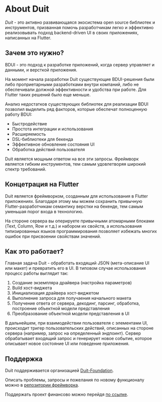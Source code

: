 # About Duit

*Duit* - это активно развивающаяся экосистема open source библиотек и инструментов, призванная
помочь
разработчикам легко и эффективно реализовывать подход backend-driven UI в своих приложениях,
написанных на Flutter.

## Зачем это нужно?

BDUI - это подход к разработке приложений, когда сервер управляет и данными, и версткой приложения.

На момент начала разработки Duit существующие BDUI-решения были либо проприетарными разработками
внутри
компаний, либо не обеспечивали должной эффективности и удобства при работе. Для Flutter таких
решений было еще меньше.

Анализ недостатков существующих библиотек для реализации BDUI позволил выделить ряд факторов,
которые обеспечат полноценную работу BDUI:

- Быстродействие
- Простота интеграции и использования
- Расширяемость
- DSL-библиотеки для бекенда
- Эффективное обновление состояния UI
- Обработка действий пользователя

Duit является мощным ответом на все эти запросы. Фреймворк является гибким инструментов, тем самым
удовлетворяя широкий спектр требований.

## Концетрация на Flutter

Duit является фреймворком, созданным для использования в Flutter приложениях. Благодаря этому мы
можем сохранить привычную Flutter-разработчикам семантику верстки на бекенде, тем самым уменьшая
порог входа в технологию.

На стороне сервера вы оперируете привычными атомарными блоками (Text, Column, Row и т.д.) и набором
их свойств, а использования типизированных языков программирования позволяет избежать многих ошибок
при присвоении свойствам значений.

## Как это работает?

Главная задача Duit - обработать входящий JSON (мета-описание UI или макет) и превратить его в UI. В
типовом случае использования процесс работы выглядит так:

1. Создание экземпляра драйвера (настройка параметров)
2. Build хост-виджета
3. Инициализация драйвера хост-виджетом
4. Выполнение запроса для получаения начального макета
5. Получение ответа от сервера, декодинг, парсинг, обработка, построение объектной модели
   представления
6. Преобразование объектной модели представления в UI

В дальнейшем, при взаимодействии пользователя с элементами UI, происходит тригер пользовательских
действий, описанных
на стороне сервера (например, запрос на определенный эндпоинт). Сервер обрабатывает входящий запрос
и генерирует новое событие, которое описывает новое состояние UI или поведение приложения.

## Поддержка

Duit поддерживается организацией [Duit-Foundation](https://github.com/Duit-Foundation/).

Описать проблемы, запросы и пожелания по новому функционалу можно
в [репозитории фреймворка](https://github.com/Duit-Foundation/flutter_duit/issues).

Поддержать проект финансово можно перейдя [по ссылке](https://boosty.to/duit_foundation).